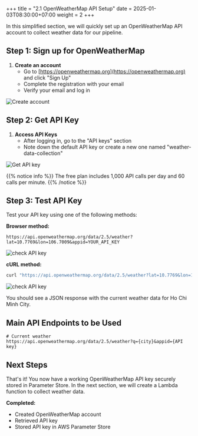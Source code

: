 +++
title = "2.1 OpenWeatherMap API Setup"
date = 2025-01-03T08:30:00+07:00
weight = 2
+++

In this simplified section, we will quickly set up an OpenWeatherMap API account to collect weather data for our pipeline.

## Step 1: Sign up for OpenWeatherMap

1. **Create an account**
   - Go to [https://openweathermap.org](https://openweathermap.org) and click "Sign Up"
   - Complete the registration with your email
   - Verify your email and log in

![Create account](/images/data-collection/21b1.png)

## Step 2: Get API Key

1. **Access API Keys**
   - After logging in, go to the "API keys" section
   - Note down the default API key or create a new one named "weather-data-collection"

![Get API key](/images/data-collection/21b2.png)

{{% notice info %}}
The free plan includes 1,000 API calls per day and 60 calls per minute.
{{% /notice %}}

## Step 3: Test API Key

Test your API key using one of the following methods:

**Browser method:**

```
https://api.openweathermap.org/data/2.5/weather?lat=10.7769&lon=106.7009&appid=YOUR_API_KEY
```

![check API key](/images/data-collection/21b31.png)

**cURL method:**

```bash
curl "https://api.openweathermap.org/data/2.5/weather?lat=10.7769&lon=106.7009&appid=YOUR_API_KEY"
```

![check API key](/images/data-collection/21b32.png)

You should see a JSON response with the current weather data for Ho Chi Minh City.

## Main API Endpoints to be Used

```
# Current weather
https://api.openweathermap.org/data/2.5/weather?q={city}&appid={API key}
```

## Next Steps

That's it! You now have a working OpenWeatherMap API key securely stored in Parameter Store. In the next section, we will create a Lambda function to collect weather data.

**Completed:**

- Created OpenWeatherMap account
- Retrieved API key
- Stored API key in AWS Parameter Store
